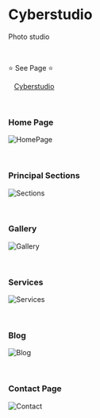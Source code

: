 # Cyberstudio

Photo studio

<br/>

⭐ See Page ⭐ <br/>

&nbsp;&nbsp; [Cyberstudio](https://cyberstudio.vercel.app/)

<br/>

### Home Page

![HomePage](https://github.com/karengonzalezdev/cyberstudio/assets/69605681/ed7379bc-7919-4fe2-8bde-eed63254da3e)

<br/>

### Principal Sections

![Sections](https://github.com/karengonzalezdev/cyberstudio/assets/69605681/132d20ad-ef28-4025-aada-e8157ad6720e)

<br/>

### Gallery

![Gallery](https://github.com/karengonzalezdev/cyberstudio/assets/69605681/2648aeff-16fd-4427-98bf-07ca0505ba81)

<br/>

### Services

![Services](https://github.com/karengonzalezdev/cyberstudio/assets/69605681/2247a297-73f0-47d4-b388-c31881293794)

<br/>

### Blog

![Blog](https://github.com/karengonzalezdev/cyberstudio/assets/69605681/4df4bd99-0ae5-45b6-9426-5a128c367ccb)

<br/>

### Contact Page

![Contact](https://github.com/karengonzalezdev/cyberstudio/assets/69605681/1cfab8cb-d1af-4362-a73a-5249b042a508)

<br/>
